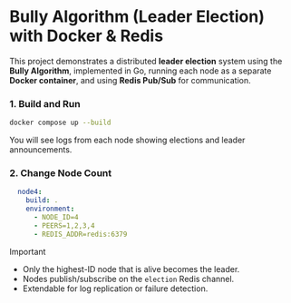 # Bully Algorithm (Leader Election) with Docker & Redis

This project demonstrates a distributed **leader election** system using the **Bully Algorithm**, implemented in Go, running each node as a separate **Docker container**, and using **Redis Pub/Sub** for communication.

### 1. Build and Run

```bash
docker compose up --build
````

You will see logs from each node showing elections and leader announcements.

### 2. Change Node Count

```yaml
  node4:
    build: .
    environment:
      - NODE_ID=4
      - PEERS=1,2,3,4
      - REDIS_ADDR=redis:6379
```

> [!IMPORTANT]
> * Only the highest-ID node that is alive becomes the leader.
> * Nodes publish/subscribe on the `election` Redis channel.
> * Extendable for log replication or failure detection.

